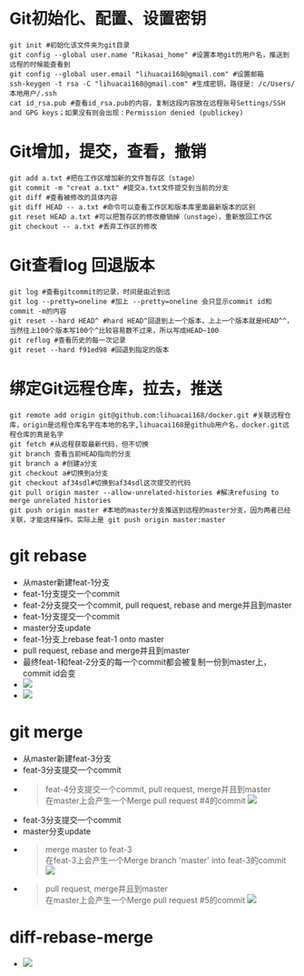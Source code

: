 # Git初始化、配置、设置密钥

```
git init #初始化该文件夹为git目录
git config --global user.name "Rikasai_home" #设置本地git的用户名，推送到远程的时候能查看到
git config --global user.email "lihuacai168@gmail.com" #设置邮箱
ssh-keygen -t rsa -C "lihuacai168@gmail.com" #生成密钥，路径是: /c/Users/本地用户/.ssh
cat id_rsa.pub #查看id_rsa.pub的内容，复制这段内容放在远程账号Settings/SSH and GPG keys；如果没有则会出现：Permission denied (publickey)
```

# Git增加，提交，查看，撤销

```
git add a.txt #把在工作区增加新的文件暂存区（stage）
git commit -m "creat a.txt" #提交a.txt文件提交到当前的分支
git diff #查看被修改的具体内容
git diff HEAD -- a.txt #命令可以查看工作区和版本库里面最新版本的区别
git reset HEAD a.txt #可以把暂存区的修改撤销掉（unstage），重新放回工作区
git checkout -- a.txt #丢弃工作区的修改
```

# Git查看log 回退版本

```
git log #查看gitcommit的记录，时间是由近到远
git log --pretty=oneline #加上 --pretty=oneline 会只显示commit id和 commit -m的内容
git reset --hard HEAD^ #hard HEAD^回退到上一个版本，上上一个版本就是HEAD^^，当然往上100个版本写100个^比较容易数不过来，所以写成HEAD~100
git reflog #查看历史的每一次记录
git reset --hard f91ed98 #回退到指定的版本
```

# 绑定Git远程仓库，拉去，推送

```
git remote add origin git@github.com:lihuacai168/docker.git #关联远程仓库，origin是远程仓库名字在本地的名字,lihuacai168是github用户名，docker.git远程仓库的真是名字
git fetch #从远程获取最新代码，但不切换
git branch 查看当前HEAD指向的分支
git branch a #创建a分支
git checkout a#切换到a分支
git checkout af34sdl#切换到af34sdl这次提交的代码
git pull origin master --allow-unrelated-histories #解决refusing to merge unrelated histories
git push origin master #本地的master分支推送到远程的master分支，因为两者已经关联，才能这样操作。实际上是 git push origin master:master
```


# git rebase
- 从master新建feat-1分支
- feat-1分支提交一个commit
- feat-2分支提交一个commit, pull request, rebase and merge并且到master
- feat-1分支提交一个commit
- master分支update
- feat-1分支上rebase feat-1 onto master
- pull request, rebase and merge并且到master
- 最终feat-1和feat-2分支的每一个commit都会被复制一份到master上，commit id会变
- ![](https://cdn.jsdelivr.net/gh/lihuacai168/images/img/202212031310201.png)
- ![](https://cdn.jsdelivr.net/gh/lihuacai168/images/img/202212031406370.png)


# git merge
- 从master新建feat-3分支
- feat-3分支提交一个commit
- > feat-4分支提交一个commit, pull request, merge并且到master  
  > 在master上会产生一个Merge pull request #4的commit
  > ![](https://cdn.jsdelivr.net/gh/lihuacai168/images/img/202212031434164.png)
- feat-3分支提交一个commit
- master分支update
- > merge master to feat-3  
  > 在feat-3上会产生一个Merge branch 'master' into feat-3的commit
  > ![](https://cdn.jsdelivr.net/gh/lihuacai168/images/img/202212031441847.png)
- > pull request, merge并且到master  
  > 在master上会产生一个Merge pull request #5的commit
  > ![](https://cdn.jsdelivr.net/gh/lihuacai168/images/img/202212031443990.png)

# diff-rebase-merge
- ![](https://cdn.jsdelivr.net/gh/lihuacai168/images/img/202212031453976.png)
